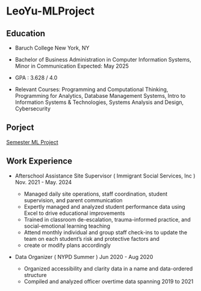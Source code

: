 # LeoYu-MLProject

## Education
- Baruch College New York, NY
- Bachelor of Business Administration in Computer Information Systems, Minor in Communication Expected: May 2025

- GPA : 3.628 / 4.0

- Relevant Courses: Programming and Computational Thinking, Programming for Analytics, Database Management Systems, Intro to  Information Systems & Technologies, Systems Analysis and Design, Cybersecurity

## Porject 
[Semester ML Project](https://docs.google.com/document/d/1EhBlzwm2er_rII-ovhO0kCGV0JG5dV7Vwto9Sbd8mdQ/edit?tab=t.0)

## Work Experience
- Afterschool Assistance Site Supervisor ( Immigrant Social Services, Inc )               Nov. 2021 - May. 2024
    - Managed daily site operations, staff coordination, student supervision, and parent communication
    - Expertly managed and analyzed student performance data using Excel to drive educational improvements
    - Trained in classroom de-escalation, trauma-informed practice, and social-emotional learning teaching
    - Attend monthly individual and group staff check-ins to update the team on each student’s risk and protective factors and
    - create or modify plans accordingly

- Data Organizer ( NYPD Summer )            Jun 2020 - Aug 2020
    - Organized accessibility and clarity data in a name and data-ordered structure
    - Compiled and analyzed officer overtime data spanning 2019 to 2021

